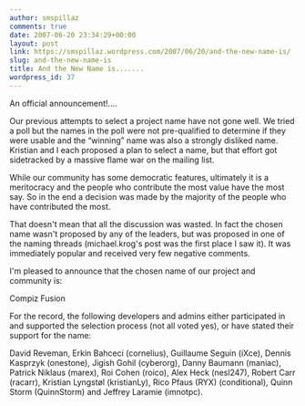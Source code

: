 ```yaml
---
author: smspillaz
comments: true
date: 2007-06-20 23:34:29+00:00
layout: post
link: https://smspillaz.wordpress.com/2007/06/20/and-the-new-name-is/
slug: and-the-new-name-is
title: And the New Name is.......
wordpress_id: 37
---
```


An official announcement!....

Our previous attempts to select a project name have not gone well. We tried a
poll but the names in the poll were not pre-qualified to determine if they
were usable and the “winning” name was also a strongly disliked name.
Kristian and I each proposed a plan to select a name, but that effort got
sidetracked by a massive flame war on the mailing list.

While our community has some democratic features, ultimately it is a
meritocracy and the people who contribute the most value have the most say.
So in the end a decision was made by the majority of the people who have
contributed the most.

That doesn't mean that all the discussion was wasted. In fact the chosen name
wasn't proposed by any of the leaders, but was proposed in one of the naming
threads (michael.krog's post was the first place I saw it). It was
immediately popular and received very few negative comments.

I'm pleased to announce that the chosen name of our project and community is:

Compiz Fusion

For the record, the following developers and admins either participated in and
supported the selection process (not all voted yes), or have stated their
support for the name:

David Reveman, Erkin Bahceci (cornelius), Guillaume Seguin (iXce), Dennis
Kasprzyk (onestone), Jigish Gohil (cyberorg), Danny Baumann (maniac), Patrick
Niklaus (marex), Roi Cohen (roico), Alex Heck (nesl247), Robert Carr
(racarr), Kristian Lyngstøl (kristianLy), Rico Pfaus (RYX) (conditional),
Quinn Storm (QuinnStorm) and Jeffrey Laramie (imnotpc).
